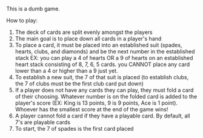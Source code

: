 This is a dumb game. 

How to play:

1) The deck of cards are split evenly amongst the players
2) The main goal is to place down all cards in a player's hand
3) To place a card, it must be placed into an established suit (spades, hearts, clubs, and diamonds) and be the next number in the established stack
EX: you can play a 4 of hearts OR a 9 of hearts on an established heart stack consisting of 8, 7, 6, 5 cards. you CANNOT place any card lower than a 4 or higher than a 9 just yet. 
4) To establish a new suit, the 7 of that suit is placed (to establish clubs, the 7 of clubs must be the first club card put down)
5) If a player does not have any cards they can play, they must fold a card of their choosing. Whatever number is on the folded card is added to the player's score (EX: King is 13 points, 9 is 9 points, Ace is 1 point). Whoever has the smallest score at the end of the game wins!
6) A player cannot fold a card if they have a playable card. By default, all 7's are playable cards
7) To start, the 7 of spades is the first card placed
